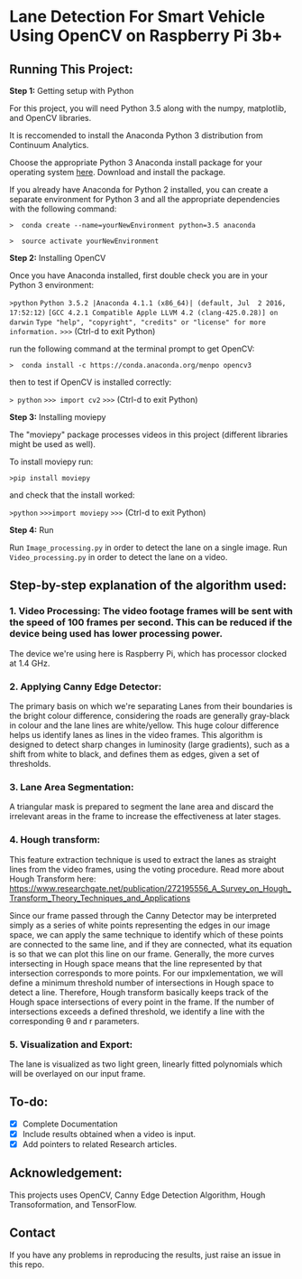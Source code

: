 # Lane Detection For Smart Vehicle Using OpenCV on Raspberry Pi 3b+

## Running This Project:

**Step 1:** Getting setup with Python

For this project, you will need Python 3.5 along with the numpy, matplotlib, and OpenCV libraries.

It is reccomended to install the Anaconda Python 3 distribution from Continuum Analytics.

Choose the appropriate Python 3 Anaconda install package for your operating system <A HREF="https://www.continuum.io/downloads" target="_blank">here</A>.   Download and install the package.

If you already have Anaconda for Python 2 installed, you can create a separate environment for Python 3 and all the appropriate dependencies with the following command:

`>  conda create --name=yourNewEnvironment python=3.5 anaconda`

`>  source activate yourNewEnvironment`

**Step 2:** Installing OpenCV

Once you have Anaconda installed, first double check you are in your Python 3 environment:

`>python`
`Python 3.5.2 |Anaconda 4.1.1 (x86_64)| (default, Jul  2 2016, 17:52:12)`
`[GCC 4.2.1 Compatible Apple LLVM 4.2 (clang-425.0.28)] on darwin`
`Type "help", "copyright", "credits" or "license" for more information.`
`>>>`
(Ctrl-d to exit Python)

run the following command at the terminal prompt to get OpenCV:

`>  conda install -c https://conda.anaconda.org/menpo opencv3`

then to test if OpenCV is installed correctly:

`> python`
`>>> import cv2`
`>>>`
(Ctrl-d to exit Python)

**Step 3:** Installing moviepy

The "moviepy" package processes videos in this project (different libraries might be used as well).

To install moviepy run:

`>pip install moviepy`

and check that the install worked:

`>python`
`>>>import moviepy`
`>>>`
(Ctrl-d to exit Python)

**Step 4:** Run

Run `Image_processing.py` in order to detect the lane on a single image.
Run `Video_processing.py` in order to detect the lane on a video.


## Step-by-step explanation of the algorithm used:

### 1. Video Processing: The video footage frames will be sent with the speed of 100 frames per second. This can be reduced if the device being used has lower processing power.
The device we're using here is Raspberry Pi, which has processor clocked at 1.4 GHz.

### 2. Applying Canny Edge Detector:
The primary basis on which we're separating Lanes from their boundaries is the bright colour difference, considering the roads are generally gray-black in colour and the lane lines are white/yellow. 
This huge colour difference helps us identify lanes as lines in the video frames. This algorithm is designed to detect sharp changes in luminosity (large gradients), such as a shift from white to black, and defines them as edges, given a set of thresholds.


### 3. Lane Area Segmentation:
A triangular mask is prepared to segment the lane area and discard the irrelevant areas in the frame to increase the effectiveness at later stages.

### 4. Hough transform:
This feature extraction technique is used to extract the lanes as straight lines from the video frames, using the voting procedure.
Read more about Hough Transform here: https://www.researchgate.net/publication/272195556_A_Survey_on_Hough_Transform_Theory_Techniques_and_Applications

Since our frame passed through the Canny Detector may be interpreted simply as a series of white points representing the edges in our image space, we can apply the same technique to identify which of these points are connected to the same line, and if they are connected, what its equation is so that we can plot this line on our frame.
Generally, the more curves intersecting in Hough space means that the line represented by that intersection corresponds to more points. For our impxlementation, we will define a minimum threshold number of intersections in Hough space to detect a line. Therefore, Hough transform basically keeps track of the Hough space intersections of every point in the frame. If the number of intersections exceeds a defined threshold, we identify a line with the corresponding θ and r parameters.

### 5. Visualization and Export:
The lane is visualized as two light green, linearly fitted polynomials which will be overlayed on our input frame.

## To-do:
- [x] Complete Documentation
- [x] Include results obtained when a video is input.
- [x] Add pointers to related Research articles.

## Acknowledgement:
This projects uses OpenCV, Canny Edge Detection Algorithm, Hough Transoformation, and TensorFlow.

## Contact
If you have any problems in reproducing the results, just raise an issue in this repo.